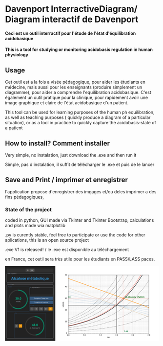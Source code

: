 
# Davenport InterractiveDiagram/ Diagram interactif de Davenport
#### Ceci est un outil interractif pour l'étude de l'état d'équilibration acidobasique 
#### This is a tool for studying or monitoring acidobasis regulation in human physiology

## Usage
Cet outil est a la fois a visée pédagogique, pour aider les étudiants en médecine, mais aussi pour les enseignants (produire simplement un diagramme), pour aider a comprendre l'equilibration acidobasique.
C'est également  un outil pratique pour la clinique,  pour rapidement avoir une image graphique et claire de l'état acidobasique d'un patient.

This tool can be used for learning purposes of the human ph equilibration, as well as teaching purposes ( quickly produce a diagram of a particular situation), or as a tool in practice to quickly capture the acidobasis-state of a patient

## How to install? Comment installer
Very simple, no instalation, just download the .exe and then run it

Simple, pas d'instalation, il suffit de télécharger le .exe et puis de le lancer


## Save and Print / imprimer et enregistrer

l'application propose d'enregistrer des imgages et/ou deles imprimer a des fins pédagogiques, 

### State of the project
coded in python, GUI made via Tkinter and Tkinter Bootstrap, calculations and plots made wia matplotlib

.py is curently stable, feel free to participate or use the code for other aplications, this is an open source project

.exe V1 is released! / le .exe est disponible au téléchargement

en France, cet outil sera très utile pour les étudiants en PASS/LASS paces.

![image](images/EXAMPLE1.png)
